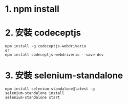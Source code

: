 # 1. npm install 

# 2. 安裝 codeceptjs
    npm install -g codeceptjs-webdriverio  
    or 
    npm install codeceptjs-webdriverio --save-dev
    
# 3. 安裝 selenium-standalone 
    npm install selenium-standalone@latest -g
    selenium-standalone install
    selenium-standalone start  
    
 